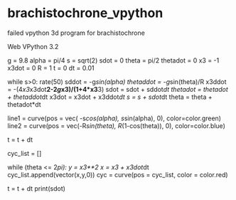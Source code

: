 # brachistochrone_vpython
failed vpython 3d program for brachistochrone

Web VPython 3.2

g = 9.8
alpha = pi/4
s = sqrt(2)
sdot = 0
theta = pi/2
thetadot = 0
x3 = -1
x3dot = 0
R = 1
t = 0
dt = 0.01

while s>0:
  rate(50)
  sddot = -g*sin(alpha)
  thetaddot = -g*sin(theta)/R
  x3ddot = -(4*x3*x3dot**2-2*g*x3)/(1+4*x3**3)
  sdot = sdot + sddot*dt
  thetadot = thetadot + thetaddot*dt
  x3dot = x3dot + x3ddot*dt
  s = s + sdot*dt
  theta = theta + thetadot*dt 
  
  line1 = curve(pos = vec( -s*cos(alpha), s*sin(alpha), 0), color=color.green)
  line2 = curve(pos = vec(-R*sin(theta),  R*(1-cos(theta)), 0), color=color.blue)

  t = t + dt
 
  cyc_list = []

  while (theta <= 2*pi):
   y = x3**2
   x = x3 + x3dot*dt
  cyc_list.append(vector(x,y,0))
  cyc = curve(pos = cyc_list, color = color.red)

  
t = t + dt
print(sdot)
